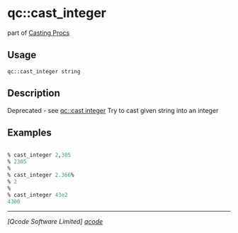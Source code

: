 qc::cast_integer
================

part of [Casting Procs](../cast.md)

Usage
-----
`qc::cast_integer string`

Description
-----------
Deprecated - see [qc::cast integer][1]
Try to cast given string into an integer

Examples
--------
```tcl

% cast_integer 2,305
% 2305
% 
% cast_integer 2.366%
% 2
%
% cast_integer 43e2
4300

```

----------------------------------
*[Qcode Software Limited] [qcode]*

[qcode]: http://www.qcode.co.uk "Qcode Software"
[1]: cast-integer.md